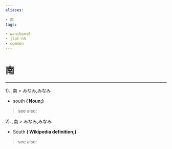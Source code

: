 ```yaml
---
aliases:
    
- 南
tags:
    
- wanikani6
- jlpt-n5
- common
---
```


# 南
---
1).
,南 > みなみ,みなみ

- south
**( Noun;)**
> see also: 
            
2).
,南 > みなみ,みなみ

- South
**( Wikipedia definition;)**
> see also: 
            